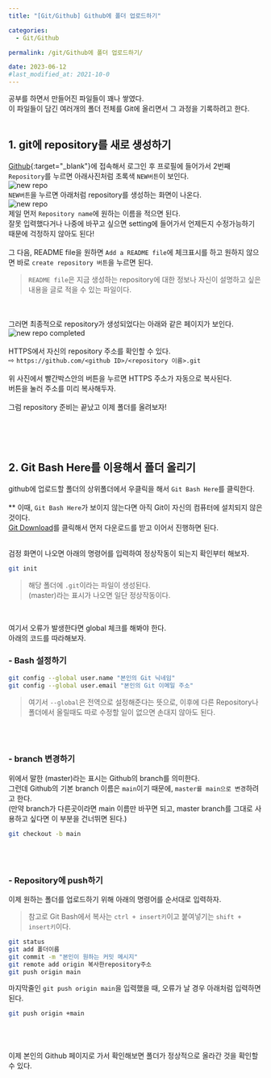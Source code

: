 ```yaml
---
title: "[Git/Github] Github에 폴더 업로드하기"

categories:
  - Git/Github

permalink: /git/Github에 폴더 업로드하기/

date: 2023-06-12
#last_modified_at: 2021-10-0
---
```

공부를 하면서 만들어진 파일들이 꽤나 쌓였다.<br>이 파일들이 담긴 여러개의 폴더 전체를 Git에 올리면서 그 과정을 기록하려고 한다.<br><br>
## 1. git에 repository를 새로 생성하기

[Github](https://www.github.com/){:target="_blank"}에 접속해서 로그인 후 프로필에 들어가서 2번째 `Repository`를 누르면 아래사진처럼 초록색 `NEW버튼`이 보인다.<br>
![new repo](https://lh3.googleusercontent.com/kMMSLaGWXB17CLu0Z6oGD29-OnKovERYajQruyd-Ig1ugQ87AAwrtWeCUzm3PN50cb0ykoV5PV92pp6sFXFBumomb4Zt1_QfOdKr34jVsQBY4xwj1wtT_I7EazFBH7SQWkAJDdJRG-DtMo8zENZ58bLtbQskCcuKfLPwqXzDKLPq5UIgZLNEGvTzabTJ-HRP0jECEYdbt8cbtdgs2hSbHFcs3GMeDJ9SywS4TbmOrpZKn2VKln5Pll1rO8VCEQ0Y7bFmnjDqJQUtkzqDmqQvKuz629d2sP6Ix4kNyqcxh4_WFvazeWuluQDgebXXWNu7G0LvXXFpm-O4n9yNRRCujAKPxA2d19Wy5XC_BQ544XBsDEokvZ3LqWopxpZL4QRvVMew_v6106RrdKyXK2T7Y9Aze_r5UO_9cnZQ7ZHYhwBN6XiREUILF2eJ0zYl4qiCuR_JOC5HefAeazifQ0s4kDhObqsJzHCL-ga59q4baayusPotDTET2pl84wv5v5_8eEYs4Cw4xZjl8fQkOC8ZGXsbuLui4ZLJiJkpv6GNZVWzRR0NOVPvE4Bm2eDg5bRmkCQsH_1V0FyK5iQ7LbYGHFpE91bT6vNJIEaUxJ7ymT2YikxLX4sELvgc62-CQ2_LiIK_45ifQm78xuN5DrcZmyPQQJitexuVm3dCNePAKsEFnrt9CYYUlpvOfs3h9iKzU5dZzy-0ogwujgOsBzaVPqWv4slRGt951TVpfjo6mUl5oGNxYiF5vvd-FNzY6preSya5kjc95EnNpuTzA01SNJ9fi9SI1sshkz2L8ORmJ6ESfA3YC0QC5AQWqPT1A3EN0uUNKhDD042PBP62_7IQUXjuKbWNHezG9kCHcmYQHYYXIgqS1MGNAaQwepv8APsikcs9lF_WGnYdyYnFI4RErfUOztu_WPFJzunYWh4xazwYdGXI=w1280-h168-s-no?authuser=0)<br>
`NEW버튼`을 누르면 아래처럼 repository를 생성하는 화면이 나온다.<br>
![new repo](https://lh3.googleusercontent.com/6wFkvHyfijqHMl3tKFSr-jPGxpE8LW9es5dxFTl05Kgab4gXDYHwz3ZiRhgRsiez29wDyHxwgGAqf1NrYtqi83WvR4hdj5BOoeu5GjO84kw2E2vZTlUcpct8ouFvUNHdxmJNYVjbfTC25sRIachaeW0xXp0VBriZngfWdd0jMo5nZSx3jQ4cGB2kg0yCYdAMHeRZ6zMxeazKSb22nnfkbJQUeOwYlRzpkvo2vHFDu-Y6WoS_9qoFB_q1VgVQPzX54neAlNP_nyc1VC1Twl_NFAkhoCZr8sOzU-Jw5bNOD89yy6qt5687WQWuvW48ySotVr0ySPcr-MjMmZmYC7V7IZQKN8e86X27in6zEhb_Kqp3wKz0HpO4d0X39IBF2mjTpri1_UserzJMRgwtJkaDK3edhjs9AXHumQ_Vp2GqiKgvLkMu-DtJZU0APKj-VbhTqMQE4CB4GdUDnRXFqoolQF3NMyFUkFVMqHWX0w9fJNKJzX-qMeQcsvW0N3FJTYFBPpJCj-_vHS4agdulOLGkSq8FvdrtxDxUlJZdod8TjsbzwLqB5sZIh4uCk6liq5bHAnDBBCr7Ly_-4EQE5XnMDSeJY2N-tCn-aosfgKNewC6ofhFIw35bdY8wDfcBXeJmSfav7BaIEjkBhu8z64rP8ZsOR1GOVfcQV0L7KNmRLyPva2rrQ02AMFs8TMkAf8NLzATzzhVIZUPtnV_7ZXs5gzVO2g52LXvNT317DGQr8C-6m8qNk6AsuaSGuMLjtGfDY_XdfHC66yTvxnEA4IOZCVDJkTyrEYlZSXixLCeLJ23K5larB4L2M0GzAUKL5lUJf5gAtiQYuvu-vclY8pJsNjx7IU1kwYXR5xksoMR1pmGcF8d4vIlQHUPAb_MfbXm4tzPxwWhlmlBotOvAHrn4YAexhpzWklKi-1APcjfvB1b1-iY3=w948-h943-s-no?authuser=0)<br>
 제일 먼저 `Repository name`에 원하는 이름을 적으면 된다.<br>잘못 입력했다거나 나중에 바꾸고 싶으면 setting에 들어가서 언제든지 수정가능하기 때문에 걱정하지 않아도 된다!
 <br><br>
 그 다음, README file을 원하면 `Add a README file`에 체크표시를 하고 원하지 않으면 바로 `create repository 버튼`을 누르면 된다.
 > `README file`은 지금 생성하는 repository에 대한 정보나 자신이 설명하고 싶은 내용을 글로 적을 수 있는 파일이다.
 
 <br><br>
 그러면 최종적으로  repository가 생성되었다는 아래와 같은 페이지가 보인다.<br>
 ![new repo completed](https://lh3.googleusercontent.com/FVV5OzgznsxX-r57muolbgKysqeFUa5AMdYQBnCfQDGV7Ixep8x49SvxiFBU_F_5b0mCKx4pelCEpK9ofDdeAz1CrWlUg3yir_Ow0wo305AYT3-PnxH5a9iv3emdaLpS773gNqF1Ob1q9mnVmUQ0JJqM8408T0WuiXpjO3yvs1wYyJ-9PZ6Kj7gArZ8Zy3vc0YRyTf9xW5qjponOVmUNP6qf_w2LEUL0qXm9JpUJKOpJidVCheUb3YDEgz2vxgic_XACRJjXGnbObS8eckmT1KoY2OharKaazH4JzZY0iNwGoNRWfnj-9F-4JJVEgrDGRXXZFG7npPy6QvhjkHn_t9Q821UBfsEVJVd4SjYYpKw3u6pHZWzYh3YPBJ-J0sZ7x_PVAyclWfMUmz4AkLgqzSk0aOOhaYRHJhGdrr0hn1YLPGnaipxtr_8UXqEMHQcN8J0wNm09l_QSr8JBNIF9LEPiOEe1jFkZZRixByqk2hvS4RpZ4-YCb878J-GuBPy2CEysGhnNJbgC5UnYQjIMc-bPTLlwzUEkZu-S9XF9scTsjl3Wt3tMJOEXR-EhjDo9tsjOaIBkRyN2LW749TiJgSvedgrJKlKksFaEcb7sB0gBbs7u531MVs7ZSWBNMaoAKnxtPNn8ZLimGNZm0vb9F7yRVlY4zDT0LrcMuu0RsK3R6UlSO14Ggpk2HExTiB0XWJrXiC9IB_edSeShYDd2sXEfArsJLmOVyjBrXn3vmCLIXuTC_Tu1wf8SgWLw2sKk1BahzKOAuoqI1MomaLlmBUgBe78NeoyMVSFhXmBvVkl4nVF7bUE8cQyacRpkbMqQ_mB26VnbevlxuIAraw19p369Z-nw5utig0FIgnOUeiniTcJIogk6IPdi8yRAlgMsp_IjK4jnY-gsiE749TYTHWlXNrixjiMRJjvKntgFrzJgLz_i=w1920-h894-s-no?authuser=0)<br>
 <br>
 HTTPS에서 자신의 repository 주소를 확인할 수 있다.<br>
⇨ ```https://github.com/<github ID>/<repository 이름>.git```<br><br>
 위 사진에서 빨간박스안의 버튼을 누르면 HTTPS 주소가 자동으로 복사된다. <br>버튼을 눌러 주소를 미리 복사해두자.<br>
 <br>그럼 repository 준비는 끝났고 이제 폴더를 올려보자!

 <br><br><br>

 
## 2. Git Bash Here를 이용해서 폴더 올리기
 github에 업로드할 폴더의 상위폴더에서 우클릭을 해서 `Git Bash Here`를 클릭한다.<br><br>
 ** 이때, `Git Bash Here`가 보이지 않는다면 아직 Git이 자신의 컴퓨터에 설치되지 않은 것이다.<br>
 [Git Download](https://git-scm.com/downloads)를 클릭해서 먼저 다운로드를 받고 이어서 진행하면 된다.<br>
 
 <br>
 검정 화면이 나오면  아래의 명령어를 입력하여 정상작동이 되는지 확인부터 해보자.<br>
  
  ```bash
  git init
  ```
  >해당 폴더에 `.git`이라는 파일이 생성된다.<br>
  >(master)라는 표시가 나오면 일단 정상작동이다.

<br>
  
  여기서 오류가 발생한다면 global 체크를 해봐야 한다.
  <br>아래의 코드를 따라해보자.
  
### - Bash 설정하기
 
  ```bash
git config --global user.name "본인의 Git 닉네임"
git config --global user.email "본인의 Git 이메일 주소"
``` 
 > 여기서 `--global`은 전역으로 설정해준다는 뜻으로, 이후에 다른 Repository나  폴더에서 올릴때도 따로 수정할 일이 없으면 손대지 않아도 된다. 

<br><br>


### - branch  변경하기
위에서 말한 (master)라는 표시는 Github의 branch를 의미한다.<br>
그런데 Github의 기본 branch 이름은 `main`이기 때문에, `master를 main으로 변경`하려고 한다.<br>
(만약 branch가 다른곳이라면 main 이름만 바꾸면 되고,  master branch를 그대로 사용하고 싶다면 이 부분을 건너뛰면 된다.)  <br>
```bash
git checkout -b main
```



<br><br>

### - Repository에 push하기
이제 원하는 폴더를 업로드하기 위해 아래의 명령어를 순서대로 입력하자.<br>
> 참고로 Git Bash에서 복사는 `ctrl + insert키`이고
> 붙여넣기는 `shift + insert키`이다.

```bash
git status 
git add 폴더이름 
git commit -m "본인이 원하는 커밋 메시지"
git remote add origin 복사한repository주소
git push origin main
```

마지막줄인 `git push origin main`을 입력했을 때, 오류가 날 경우 아래처럼 입력하면 된다.

```bash
git push origin +main
```

<br><br><br>
이제 본인의 Github 페이지로 가서 확인해보면 폴더가 정상적으로 올라간 것을 확인할 수 있다.



